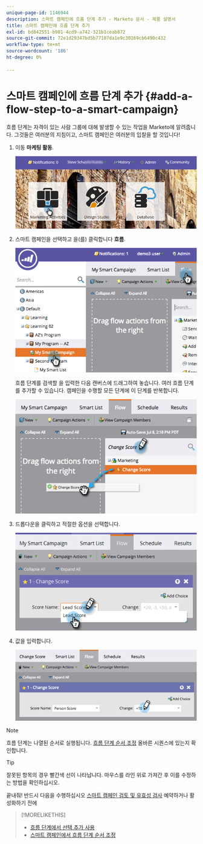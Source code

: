```yaml
---
unique-page-id: 1146944
description: 스마트 캠페인에 흐름 단계 추가 - Marketo 문서 - 제품 설명서
title: 스마트 캠페인에 흐름 단계 추가
exl-id: bd842551-b981-4cd9-a742-321b1ceab872
source-git-commit: 72e1d29347bd5b77107da1e9c30169cb6490c432
workflow-type: tm+mt
source-wordcount: '186'
ht-degree: 0%

---
```


# 스마트 캠페인에 흐름 단계 추가 {#add-a-flow-step-to-a-smart-campaign}

흐름 단계는 자격이 있는 사람 그룹에 대해 발생할 수 있는 작업을 Marketo에 알려줍니다. 그것들은 여러분의 지침이고, 스마트 캠페인은 여러분의 입찰을 할 것입니다!

1. 이동 **마케팅 활동**.

   ![](assets/login-marketing-activities.png)

1. 스마트 캠페인을 선택하고 을(를) 클릭합니다 **흐름**.

   ![](assets/image2014-9-19-16-3a27-3a1.png)

   흐름 단계를 검색할 을 입력한 다음 캔버스에 드래그하여 놓습니다. 여러 흐름 단계를 추가할 수 있습니다. 캠페인을 수행할 모든 단계에 이 단계를 반복합니다.

   ![](assets/image2014-9-19-16-3a27-3a7.png)

1. 드롭다운을 클릭하고 적절한 옵션을 선택합니다.

   ![](assets/four-1.png)

1. 값을 입력합니다.

   ![](assets/changescorevalue-cursor.png)

>[!NOTE]
>
>흐름 단계는 나열된 순서로 실행됩니다.  [흐름 단계 순서 조정](/help/marketo/product-docs/core-marketo-concepts/smart-campaigns/flow-actions/add-a-flow-step-to-a-smart-campaign/reorder-the-flow-steps-in-a-smart-campaign.md) 올바른 시퀀스에 있는지 확인합니다.

>[!TIP]
>
>잘못된 항목의 경우 빨간색 선이 나타납니다. 마우스를 라인 위로 가져간 후 이를 수정하는 방법을 확인하십시오.

끝내줘! 반드시 다음을 수행하십시오 [스마트 캠페인 검토 및 유효성 검사](/help/marketo/product-docs/core-marketo-concepts/smart-campaigns/creating-a-smart-campaign/smart-campaign-checklist.md) 예약하거나 활성화하기 전에

>[!MORELIKETHIS]
>
>* [흐름 단계에서 선택 추가 사용](/help/marketo/product-docs/core-marketo-concepts/smart-campaigns/flow-actions/use-add-choice-in-a-flow-step.md)
>* [스마트 캠페인에서 흐름 단계 순서 조정](/help/marketo/product-docs/core-marketo-concepts/smart-campaigns/flow-actions/add-a-flow-step-to-a-smart-campaign/reorder-the-flow-steps-in-a-smart-campaign.md)

